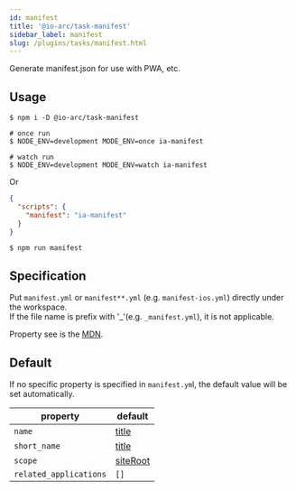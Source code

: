 ```yaml
---
id: manifest
title: '@io-arc/task-manifest'
sidebar_label: manifest
slug: /plugins/tasks/manifest.html
---
```


Generate manifest.json for use with PWA, etc.

## Usage

```shell
$ npm i -D @io-arc/task-manifest

# once run
$ NODE_ENV=development MODE_ENV=once ia-manifest

# watch run
$ NODE_ENV=development MODE_ENV=watch ia-manifest
```

Or

```json title="package.json"
{
  "scripts": {
    "manifest": "ia-manifest"
  }
}
```

```shell
$ npm run manifest
```

## Specification

Put `manifest.yml` or `manifest**.yml` (e.g. `manifest-ios.yml`) directly under the workspace.  
If the file name is prefix with '\_'(e.g. `_manifest.yml`), it is not applicable.

Property see is the [MDN](https://developer.mozilla.org/ja/docs/Web/Manifest).

## Default

If no specific property is specified in `manifest.ym`l, the default value will be set automatically.

| property               | default                                          |
| ---------------------- | ------------------------------------------------ |
| `name`                 | [title][1]                                       |
| `short_name`           | [title][1]                                       |
| `scope`                | [siteRoot](../../configuration/site.md#siteroot) |
| `related_applications` | `[]`                                             |

[1]: ../../configuration/site.md#title
[2]: https://github.com/lorenwest/node-config.
